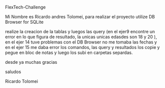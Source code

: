  FlexTech-Challenge

Mi Nombre es Ricardo andres Tolomei, para realizar el proyecto utilize DB Browser for SQLite

realize la creacion de la tablas y luegos las query (en el ejer9 encontre un error en lo que figura de resultado, la unicas unicas edasdes son 18 y 20 ), 
en el ejer 14 tuve problemas con el DB Browser no me tomaba las fechas y en el ejer 15 me daba error los comandos,
las query y resultados los copie y pegue en bloc de notas y luego los subi en carpetas separdas.

desde ya muchas gracias


saludos

Ricardo Tolomei
